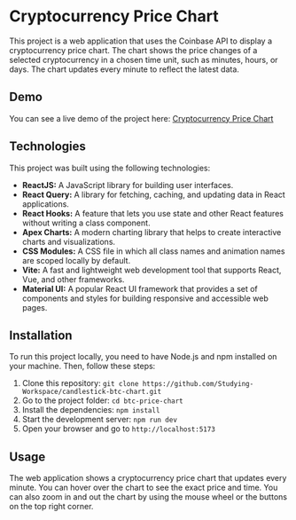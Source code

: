 # Cryptocurrency Price Chart

This project is a web application that uses the Coinbase API to display a cryptocurrency price chart. The chart shows the price changes of a selected cryptocurrency in a chosen time unit, such as minutes, hours, or days. The chart updates every minute to reflect the latest data.

## Demo

You can see a live demo of the project
here: [Cryptocurrency Price Chart](https://studying-workspace.github.io/candlestick-btc-chart/)

## Technologies

This project was built using the following technologies:

- **ReactJS:** A JavaScript library for building user interfaces.
- **React Query:** A library for fetching, caching, and updating data in React applications.
- **React Hooks:** A feature that lets you use state and other React features without writing a class component.
- **Apex Charts:** A modern charting library that helps to create interactive charts and visualizations.
- **CSS Modules:** A CSS file in which all class names and animation names are scoped locally by default.
- **Vite:** A fast and lightweight web development tool that supports React, Vue, and other frameworks.
- **Material UI:** A popular React UI framework that provides a set of components and styles for building responsive and
  accessible web pages.

## Installation

To run this project locally, you need to have Node.js and npm installed on your machine. Then, follow these steps:

1. Clone this repository: `git clone https://github.com/Studying-Workspace/candlestick-btc-chart.git`
2. Go to the project folder: `cd btc-price-chart`
3. Install the dependencies: `npm install`
4. Start the development server: `npm run dev`
5. Open your browser and go to `http://localhost:5173`

## Usage

The web application shows a cryptocurrency price chart that updates every minute. You can hover over the chart to see the exact
price and time. You can also zoom in and out the chart by using the mouse wheel or the buttons on the top right corner.
